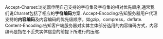 Accept-Charset:浏览器申明自己支持的字符集及字符集的相对优先顺序,通常我们说Charset包括了相应的**字符编码**方案.
Accept-Encoding:告知服务器用户代理支持的**内容编码**及内容编码的优先级顺序。如gzip，compress，deflate.
Content-Encoding:告知客户端服务器对实体主体部分选用的内容编码方式，内容编码是指在不丢失实体信息的前提下所进行的压缩.
